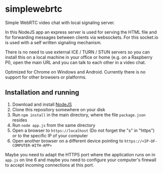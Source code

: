 # simplewebrtc
Simple WebRTC video chat with local signaling server.

In this NodeJS app an express server is used for serving the HTML file and for forwarding messages between clients via websockets. For this socket.io is used with a self written signaling mechanism.

There is no need to use external ICE / TURN / STUN servers so you can install this on a local machine in your office or home (e.g. on a Raspberry PI), open the main URL and you can talk to each other in a video chat.

Optimized for Chrome on Windows and Android. Currently there is no support for other browsers or platforms.

## Installation and running

1. Download and install [NodeJS](https://nodejs.org)
2. Clone this repository somewhere on your disk
3. Run ```npm install``` in the main directory, where the file ```package.json``` resides
4. Run ```node app.js``` from the same directory
5. Open a browser to ```https://localhost``` (Do not forget the "s" in "https") or to the specific IP of your computer
6. Open another browser on a different device pointing to ```https://<IP-OF-COMPUTER-WITH-APP>```


Maybe you need to adapt the HTTPS port where the application runs on in ```app.js``` on line 6 and maybe you need to configure your computer's firewall to accept incoming connections at this port.